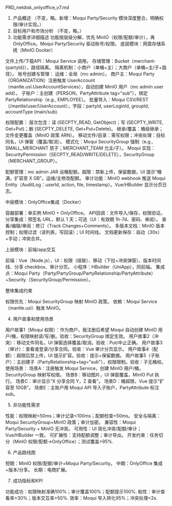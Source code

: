 PRD_netdisk_onlyoffice_v7.md
1. 产品概述
   （不变，略。新增：Moqui Party/Security 模块深度整合，明确权限/审计实现。）
2. 目标用户和市场分析
   （不变，略。）
3. 功能需求详细描述
   功能按层级分解，优先 MinIO（权限/配额/审计），再 OnlyOffice。Moqui Party/Security 驱动账号/权限。
   底层模块：网盘存储系统（MinIO Docker）

文件上传/下载API：Moqui Service 调用。
存储管理：Bucket（merchant-{partyId}），路径隔离。
隔离机制：小商户（单桶+主）；大商户（单桶+主/子+路径）。
账号创建与管理：
运维：全局（mc admin）。
商户主：Moqui Party（ORGANIZATION）注册触发 UserAccount（mantle.usl.UserAccountServices），自动创建 MinIO 用户（mc admin user add）。
子账户：主创建（PERSON，PartyAttribute tag="sub"），绑定 PartyRelationship（e.g., EMPLOYEE）。
批量导入：Moqui CSV/REST（/mantle/user/UserAccount），字段：partyId, userLoginId, groupId, accountType (main/sub).


权限配置：
层次包含：读 (SECPTY_READ, GetObject)；写 (SECPTY_WRITE, Get+Put)；删 (SECPTY_DELETE, Get+Put+Delete)。
继承/覆盖：桶级继承；文件变更覆盖（MinIO 政策 ARN）。
移动文件/目录：需写权限；冲突处理：目标同名，UI 弹窗（覆盖/取消）。
模式化：Moqui SecurityGroup 强制（e.g., SMALL_MERCHANT 禁子；MERCHANT_TEAM 允主/子）。
Moqui 实现：SecurityPermission（SECPTY_READ/WRITE/DELETE），SecurityGroup（MERCHANT_GROUP）。


配额管理：mc admin JAR 设桶配额。超限：禁新上传，保留数据，UI 提示“桶满，扩容至 X GB”。运维/主修改配额。
审计功能：MinIO webhook 推送 Moqui Entity（AuditLog：userId, action, file, timestamp）。Vue/HBuilder 显示分页日志。

中层模块：OnlyOffice集成（Docker）

容器部署：单实例 MinIO + OnlyOffice。
API回调：文件导入/保存，权限验证。
分享集成：预签名 URL，默认 1 天；可选（UI：有效期 1h-7d、密码、审阅）。
查看/编辑/审阅：修订（Track Changes+Comments）。
多版本文档：MinIO 版本控制；权限过滤（读列表，写回滚）；UI 时间线。
文档更新保存：自动（30s）+手动；冲突合并。

上层模块：前端/app交互

前端：Vue（Node.js），UI：权限（级联）、移动（下拉+冲突弹窗）、版本时间线、分享 checkbox、审计分页。
小程序：HBuilder（UniApp），同前端。
集成点：Moqui Party（Party/PartyGroup/PartyRelationship/PartyAttribute）+Security（SecurityGroup/Permission）。

整体集成约束

权限优先：Moqui SecurityGroup 映射 MinIO 政策。
依赖：Moqui Service（mantle.usl）触发 MinIO。

4. 用户故事和使用场景

用户故事1（Moqui 权限）：作为商户，我注册后希望 Moqui 自动创建 MinIO 用户/桶，权限映射读/写/删。验收：SecurityGroup 绑定生效。
用户故事2（冲突）：移动文件同名，UI 弹窗选择覆盖/取消。验收：Put/中止正确。
用户故事3（审计）：查看谁登录/分享合同。验收：Vue 审计分页显示。
用户故事4（配额）：超限后禁上传，UI 提示扩容。验收：提示+保留数据。
用户故事5（子账户）：主创建子（PartyRelationship+tag="sub"），权限限制。验收：子无桶权。
使用场景：
场景A：注册触发 Moqui Service，创建 MinIO 用户/桶，SecurityGroup 映射写权限。
场景B：移动图片，UI 弹窗覆盖，MinIO Put 执行。
场景C：审计显示“X 分享合同 Y，Z 查看”。
场景D：桶超限，Vue 提示“扩容至 10GB”。
场景E：主账户用 Moqui API 导入子账户，PartyAttribute 标注 sub。



5. 非功能性需求

性能：权限映射<50ms；审计记录<100ms；配额检查<50ms。
安全与隔离：Moqui SecurityGroup+MinIO 政策；审计加密。
兼容性：Moqui Party/Security + MinIO 无冲突。
可用性：UI 简化冲突/配额/审计；Vue/HBuilder 一致。
可扩展性：支持配额调整；审计导出。
开发约束：任务切分（MinIO 权限/配额→OnlyOffice）；测试覆盖>95%.

6. 产品路线图

短期：MinIO 权限/配额/审计+Moqui Party/Security。
中期：OnlyOffice 集成+版本/分享。
长期：电商扩展。

7. 成功指标和KPI

功能成功：权限映射准确100%；审计覆盖100%；配额提示100%.
粘性：审计查看率>30%；版本交互率>50%.
效率：Moqui 导入转化95%；冲突处理<2s.

